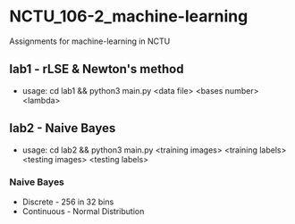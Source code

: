 # NCTU\_106-2\_machine-learning
Assignments for machine-learning in NCTU

## lab1 - rLSE & Newton's method
- usage: cd lab1 && python3 main.py &lt;data file&gt; &lt;bases number&gt; &lt;lambda&gt;

## lab2 - Naive Bayes
- usage: cd lab2 && python3 main.py &lt;training images&gt; &lt;training labels&gt; &lt;testing images&gt; &lt;testing labels&gt;
### Naive Bayes
- Discrete - 256 in 32 bins
- Continuous - Normal Distribution
